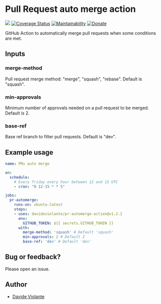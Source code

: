 # Pull Request auto merge action
[![](https://github.com/davideviolante/pr-automerge-action/workflows/Node.js%20CI/badge.svg)](https://github.com/DavideViolante/pr-automerge-action/actions?query=workflow%3A%22Node.js+CI%22) [![Coverage Status](https://coveralls.io/repos/github/DavideViolante/pr-automerge-action/badge.svg?branch=master)](https://coveralls.io/github/DavideViolante/pr-automerge-action?branch=master) [![Maintainability](https://api.codeclimate.com/v1/badges/60f9b3a6b4177a0bfe77/maintainability)](https://codeclimate.com/github/DavideViolante/pr-automerge-action/maintainability) [![Donate](https://img.shields.io/badge/paypal-donate-179BD7.svg)](https://www.paypal.me/dviolante)

GitHub Action to automatically merge pull requests when some conditions are met.

## Inputs

### merge-method

Pull request merge method: "merge", "squash", "rebase". Default is "squash".

### min-approvals

Minimum number of approvals needed on a pull request to be merged. Default is 2.

### base-ref

Base ref branch to filter pull requests. Default is "dev".

## Example usage

```yaml
name: PRs auto merge

on:
  schedule:
    # Every friday every hour between 12 and 15 UTC
    - cron: "0 12-15 * * 5"

jobs:
  pr-automerge:
    runs-on: ubuntu-latest
    steps:
    - uses: davideviolante/pr-automerge-action@v1.2.2
      env:
        GITHUB_TOKEN: ${{ secrets.GITHUB_TOKEN }}
      with:
        merge-method: 'squash' # Default 'squash'
        min-approvals: 2 # Default 2
        base-ref: 'dev' # Default 'dev'
```

## Bug or feedback?
Please open an issue.

## Author
- [Davide Violante](https://github.com/DavideViolante)
